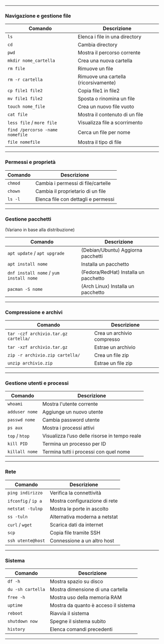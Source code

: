 
---

### **Navigazione e gestione file**

| Comando                         | Descrizione                           |
| ------------------------------- | ------------------------------------- |
| `ls`                            | Elenca i file in una directory        |
| `cd`                            | Cambia directory                      |
| `pwd`                           | Mostra il percorso corrente           |
| `mkdir nome_cartella`           | Crea una nuova cartella               |
| `rm file`                       | Rimuove un file                       |
| `rm -r cartella`                | Rimuove una cartella (ricorsivamente) |
| `cp file1 file2`                | Copia file1 in file2                  |
| `mv file1 file2`                | Sposta o rinomina un file             |
| `touch nome_file`               | Crea un nuovo file vuoto              |
| `cat file`                      | Mostra il contenuto di un file        |
| `less file` / `more file`       | Visualizza file a scorrimento         |
| `find /percorso -name nomefile` | Cerca un file per nome                |
| `file nomefile`                 | Mostra il tipo di file                |

---

###  **Permessi e proprietà**

| Comando | Descrizione                         |
| ------- | ----------------------------------- |
| `chmod` | Cambia i permessi di file/cartelle  |
| `chown` | Cambia il proprietario di un file   |
| `ls -l` | Elenca file con dettagli e permessi |

---

###  **Gestione pacchetti**

(Variano in base alla distribuzione)

| Comando                                 | Descrizione                           |
| --------------------------------------- | ------------------------------------- |
| `apt update` / `apt upgrade`            | (Debian/Ubuntu) Aggiorna pacchetti    |
| `apt install nome`                      | Installa un pacchetto                 |
| `dnf install nome` / `yum install nome` | (Fedora/RedHat) Installa un pacchetto |
| `pacman -S nome`                        | (Arch Linux) Installa un pacchetto    |

---

###  **Compressione e archivi**

| Comando                              | Descrizione                |
| ------------------------------------ | -------------------------- |
| `tar -czf archivio.tar.gz cartella/` | Crea un archivio compresso |
| `tar -xzf archivio.tar.gz`           | Estrae un archivio         |
| `zip -r archivio.zip cartella/`      | Crea un file zip           |
| `unzip archivio.zip`                 | Estrae un file zip         |

---

###  **Gestione utenti e processi**

| Comando        | Descrizione                                   |
| -------------- | --------------------------------------------- |
| `whoami`       | Mostra l'utente corrente                      |
| `adduser nome` | Aggiunge un nuovo utente                      |
| `passwd nome`  | Cambia password utente                        |
| `ps aux`       | Mostra i processi attivi                      |
| `top` / `htop` | Visualizza l’uso delle risorse in tempo reale |
| `kill PID`     | Termina un processo per ID                    |
| `killall nome` | Termina tutti i processi con quel nome        |

---

###  **Rete**

| Comando             | Descrizione                   |
| ------------------- | ----------------------------- |
| `ping indirizzo`    | Verifica la connettività      |
| `ifconfig` / `ip a` | Mostra configurazione di rete |
| `netstat -tulnp`    | Mostra le porte in ascolto    |
| `ss -tuln`          | Alternativa moderna a netstat |
| `curl` / `wget`     | Scarica dati da internet      |
| `scp`               | Copia file tramite SSH        |
| `ssh utente@host`   | Connessione a un altro host   |

---

###  **Sistema**

| Comando           | Descrizione                          |
| ----------------- | ------------------------------------ |
| `df -h`           | Mostra spazio su disco               |
| `du -sh cartella` | Mostra dimensione di una cartella    |
| `free -h`         | Mostra uso della memoria RAM         |
| `uptime`          | Mostra da quanto è acceso il sistema |
| `reboot`          | Riavvia il sistema                   |
| `shutdown now`    | Spegne il sistema subito             |
| `history`         | Elenca comandi precedenti            |

---

